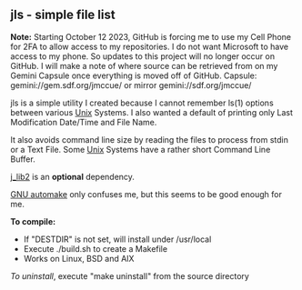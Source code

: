## jls - simple file list

**Note:** Starting October 12 2023, GitHub is forcing me to use
my Cell Phone for 2FA to allow access to my repositories.  I do
not want Microsoft to have access to my phone.  So updates to
this project will no longer occur on GitHub.  I will make a note
of where source can be retrieved from on my Gemini Capsule once
everything is moved off of GitHub.
Capsule: gemini://gem.sdf.org/jmccue/ or mirror gemini://sdf.org/jmccue/

jls is a simple utility I created because I
cannot remember ls(1) options between various
[Unix](https://en.wikipedia.org/wiki/Unix)
Systems.
I also wanted a default of printing only Last
Modification Date/Time and File Name.

It also avoids command line size by reading
the files to process from stdin or a Text File.
Some
[Unix](https://en.wikipedia.org/wiki/Unix)
Systems have a rather short Command Line Buffer.

[j\_lib2](https://github.com/jmcunx/j_lib2) is an **optional** dependency.

[GNU automake](https://en.wikipedia.org/wiki/Automake)
only confuses me, but this seems to be good enough for me.

**To compile:**
* If "DESTDIR" is not set, will install under /usr/local
* Execute ./build.sh to create a Makefile
* Works on Linux, BSD and AIX

_To uninstall_, execute
"make uninstall"
from the source directory
